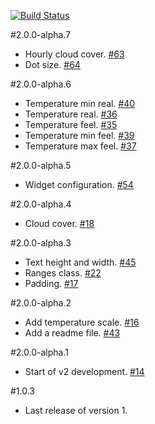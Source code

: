 [![Build Status](https://travis-ci.org/tdillon/weather-widget-number-one.svg?branch=master)](https://travis-ci.org/tdillon/weather-widget-number-one)

#2.0.0-alpha.7
- Hourly cloud cover. [#63][63]
- Dot size. [#64][64]

#2.0.0-alpha.6
- Temperature min real. [#40][40]
- Temperature real. [#36][36]
- Temperature feel. [#35][35]
- Temperature min feel. [#39][39]
- Temperature max feel. [#37][37]

#2.0.0-alpha.5
- Widget configuration. [#54][54]

#2.0.0-alpha.4
- Cloud cover. [#18][18]

#2.0.0-alpha.3
- Text height and width. [#45][45]
- Ranges class. [#22][22]
- Padding. [#17][17]

#2.0.0-alpha.2
- Add temperature scale. [#16][16]
- Add a readme file.  [#43][16]

#2.0.0-alpha.1
- Start of v2 development. [#14][14]

#1.0.3
- Last release of version 1.






[14]: https://github.com/tdillon/weather-widget-number-one/issues/14
[16]: https://github.com/tdillon/weather-widget-number-one/issues/16
[17]: https://github.com/tdillon/weather-widget-number-one/issues/17
[18]: https://github.com/tdillon/weather-widget-number-one/issues/18
[22]: https://github.com/tdillon/weather-widget-number-one/issues/22
[23]: https://github.com/tdillon/weather-widget-number-one/issues/23
[35]: https://github.com/tdillon/weather-widget-number-one/issues/35
[36]: https://github.com/tdillon/weather-widget-number-one/issues/36
[37]: https://github.com/tdillon/weather-widget-number-one/issues/37
[39]: https://github.com/tdillon/weather-widget-number-one/issues/39
[40]: https://github.com/tdillon/weather-widget-number-one/issues/40
[43]: https://github.com/tdillon/weather-widget-number-one/issues/43
[45]: https://github.com/tdillon/weather-widget-number-one/issues/45
[54]: https://github.com/tdillon/weather-widget-number-one/issues/54
[63]: https://github.com/tdillon/weather-widget-number-one/issues/63
[64]: https://github.com/tdillon/weather-widget-number-one/issues/64